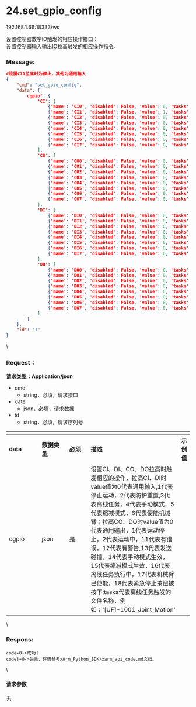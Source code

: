 # 24.set\_gpio\_config

192.168.1.66:18333/ws

设置控制器数字IO触发的相应操作接口：\
设置控制器输入输出IO拉高触发的相应操作指令。

### Message: <a href="#message" id="message"></a>

```json
#设置CI1拉高时为停止，其他为通用输入
{
    "cmd": "set_gpio_config",
    "data": {
        cgpio': {
            'CI': [
                {'name': 'CI0', 'disabled': False, 'value': 0, 'tasks': []}, 
                {'name': 'CI1', 'disabled': False, 'value': 1, 'tasks': []}, 
                {'name': 'CI2', 'disabled': False, 'value': 0, 'tasks': []}, 
                {'name': 'CI3', 'disabled': False, 'value': 0, 'tasks': []}, 
                {'name': 'CI4', 'disabled': False, 'value': 0, 'tasks': []}, 
                {'name': 'CI5', 'disabled': False, 'value': 0, 'tasks': []}, 
                {'name': 'CI6', 'disabled': False, 'value': 0, 'tasks': []}, 
                {'name': 'CI7', 'disabled': False, 'value': 0, 'tasks': []}
            ], 
            'CO': [
                {'name': 'CO0', 'disabled': False, 'value': 0, 'tasks': []}, 
                {'name': 'CO1', 'disabled': False, 'value': 0, 'tasks': []}, 
                {'name': 'CO2', 'disabled': False, 'value': 0, 'tasks': []}, 
                {'name': 'CO3', 'disabled': False, 'value': 0, 'tasks': []}, 
                {'name': 'CO4', 'disabled': False, 'value': 0, 'tasks': []}, 
                {'name': 'CO5', 'disabled': False, 'value': 0, 'tasks': []}, 
                {'name': 'CO6', 'disabled': False, 'value': 0, 'tasks': []}, 
                {'name': 'CO7', 'disabled': False, 'value': 0, 'tasks': []}
            ], 
            'DI': [
                {'name': 'DI0', 'disabled': False, 'value': 0, 'tasks': []}, 
                {'name': 'DI1', 'disabled': False, 'value': 0, 'tasks': []}, 
                {'name': 'DI2', 'disabled': False, 'value': 0, 'tasks': []}, 
                {'name': 'DI3', 'disabled': False, 'value': 0, 'tasks': []}, 
                {'name': 'DI4', 'disabled': False, 'value': 0, 'tasks': []}, 
                {'name': 'DI5', 'disabled': False, 'value': 0, 'tasks': []}, 
                {'name': 'DI6', 'disabled': False, 'value': 0, 'tasks': []}, 
                {'name': 'DI7', 'disabled': False, 'value': 0, 'tasks': []}
            ], 
            'DO': [
                {'name': 'DO0', 'disabled': False, 'value': 0, 'tasks': []}, 
                {'name': 'DO1', 'disabled': False, 'value': 0, 'tasks': []}, 
                {'name': 'DO2', 'disabled': False, 'value': 0, 'tasks': []}, 
                {'name': 'DO3', 'disabled': False, 'value': 0, 'tasks': []}, 
                {'name': 'DO4', 'disabled': False, 'value': 0, 'tasks': []}, 
                {'name': 'DO5', 'disabled': False, 'value': 0, 'tasks': []}, 
                {'name': 'DO6', 'disabled': False, 'value': 0, 'tasks': []}, 
                {'name': 'DO7', 'disabled': False, 'value': 0, 'tasks': []}
            ]
        }
    },
    "id": "1"
}
```

\


### Request： <a href="#request" id="request"></a>

**请求类型：Application/json**

* cmd
  * string，必填，请求接口
* date
  * json，必填，请求数据
* id
  * string，必填，请求序列号

<table data-header-hidden><thead><tr><th width="121"></th><th width="101"></th><th width="82"></th><th></th><th></th></tr></thead><tbody><tr><td><strong>data</strong></td><td><strong>数据类型</strong></td><td><strong>必须</strong></td><td><strong>描述</strong></td><td><strong>示例值</strong></td></tr><tr><td>cgpio</td><td>json</td><td>是</td><td>设置CI、DI、CO、DO拉高时触发相应的操作，拉高CI、DI时value值为0代表通用输入,1代表停止运动，2代表防护重置,3代表离线任务，4代表手动模式，5代表缩减模式，6代表使能机械臂；拉高CO、DO时value值为0代表通用输出，1代表运动停止，2代表运动中，11代表有错误，12代表有警告,13代表发送碰撞，14代表手动模式生效，15代表缩减模式生效，16代表离线任务执行中，17代表机械臂已使能，18代表紧急停止按钮被按下;tasks代表离线任务触发的文件名称，例如：'[UF]-1001_Joint_Motion'</td><td></td></tr></tbody></table>

\


### Respons: <a href="#respons" id="respons"></a>

```clean
code=0->成功；
code!=0->失败，详情参考xArm_Python_SDK/xarm_api_code.md文档。
```

\


#### 请求参数

无
